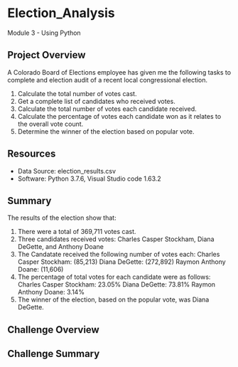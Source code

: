 # Election_Analysis
Module 3 - Using Python

## Project Overview
A Colorado Board of Elections employee has given me the following tasks to complete and election audit of a recent local congressional election.

1. Calculate the total number of votes cast.
2. Get a complete list of candidates who received votes.
3. Calculate the total number of votes each candidate received. 
4. Calculate the percentage of votes each candidate won as it relates to the overall vote count.
5. Determine the winner of the election based on popular vote.

## Resources
- Data Source: election_results.csv
- Software: Python 3.7.6, Visual Studio code 1.63.2

## Summary
The results of the election show that:
1. There were a total of 369,711 votes cast.
2. Three candidates received votes: Charles Casper Stockham, Diana DeGette, and Anthony Doane
3. The Candatate received the following number of votes each:
Charles Casper Stockham: (85,213)
Diana DeGette: (272,892)
Raymon Anthony Doane: (11,606)
4. The percentage of total votes for each candidate were as follows:
Charles Casper Stockham: 23.05% 
Diana DeGette: 73.81%
Raymon Anthony Doane: 3.14% 
5. The winner of the election, based on the popular vote, was Diana DeGette.

## Challenge Overview

## Challenge Summary
